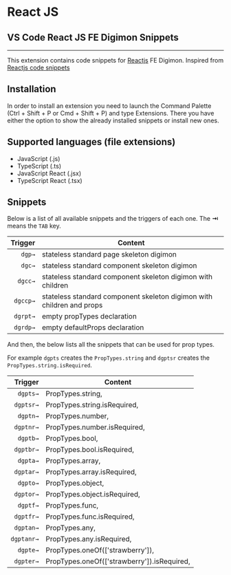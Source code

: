 # React JS

## VS Code React JS FE Digimon Snippets

---

This extension contains code snippets for [Reactjs](https://facebook.github.io/react/) FE Digimon. Inspired from [Reactjs code snippets](https://marketplace.visualstudio.com/items?itemName=xabikos.ReactSnippets)

## Installation

In order to install an extension you need to launch the Command Palette (Ctrl + Shift + P or Cmd + Shift + P) and type Extensions.
There you have either the option to show the already installed snippets or install new ones.

## Supported languages (file extensions)

- JavaScript (.js)
- TypeScript (.ts)
- JavaScript React (.jsx)
- TypeScript React (.tsx)

## Snippets

Below is a list of all available snippets and the triggers of each one. The **⇥** means the `TAB` key.

|  Trigger 		| Content                                                          		|
| -------: 		| --------------------------------------------------------------------- |
|   `dgp→` 		| stateless standard page skeleton digimon                         		|
|   `dgc→` 		| stateless standard component skeleton digimon                    		|
|   `dgcc→` 	| stateless standard component skeleton digimon with children      		|
|   `dgccp→` 	| stateless standard component skeleton digimon with children and props	|
|   `dgrpt→` 	| empty propTypes declaration											|
|   `dgrdp→` 	| empty defaultProps declaration										|

And then, the below lists all the snippets that can be used for prop types. 

For example `dgpts` creates the `PropTypes.string` and `dgptsr` creates the `PropTypes.string.isRequired`.

|  Trigger 		| Content                                           |
| -------: 		| ------------------------------------------------- |
|   `dgpts→` 	| PropTypes.string,                         		|
|   `dgptsr→` 	| PropTypes.string.isRequired,	 		       		|
|   `dgptn→` 	| PropTypes.number,                         		|
|   `dgptnr→` 	| PropTypes.number.isRequired,	 		       		|
|   `dgptb→` 	| PropTypes.bool,                         			|
|   `dgptbr→` 	| PropTypes.bool.isRequired,	 		       		|
|   `dgpta→` 	| PropTypes.array,                         			|
|   `dgptar→` 	| PropTypes.array.isRequired,	 		       		|
|   `dgpto→` 	| PropTypes.object,                         		|
|   `dgptor→` 	| PropTypes.object.isRequired,	 		       		|
|   `dgptf→` 	| PropTypes.func,                    	     		|
|   `dgptfr→` 	| PropTypes.func.isRequired,	 		       		|
|   `dgptan→` 	| PropTypes.any,                    	     		|
|   `dgptanr→` 	| PropTypes.any.isRequired,	 		       			|
|   `dgpte→` 	| PropTypes.oneOf(['strawberry']),            		|
|   `dgpter→` 	| PropTypes.oneOf(['strawberry']).isRequired,	  	|
